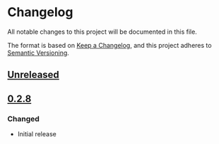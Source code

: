 # Changelog

All notable changes to this project will be documented in this file.

The format is based on [Keep a Changelog](https://keepachangelog.com/en/1.0.0/),
and this project adheres to [Semantic Versioning](https://semver.org/spec/v2.0.0.html).

## [Unreleased]

## [0.2.8]

### Changed

- Initial release

[Unreleased]: https://github.com/MetaMask/snap-institutional-wallet/compare/v0.2.8...HEAD
[0.2.8]: https://github.com/MetaMask/snap-institutional-wallet/releases/tag/v0.2.8
